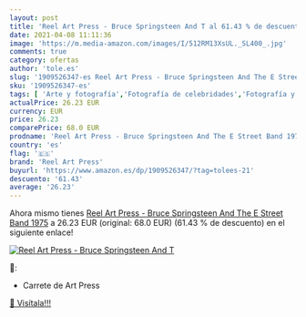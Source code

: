 ```yaml
---
layout: post
title: 'Reel Art Press - Bruce Springsteen And T al 61.43 % de descuento'
date: 2021-04-08 11:11:36
image: 'https://m.media-amazon.com/images/I/512RM13XsUL._SL400_.jpg'
comments: true
category: ofertas
author: 'tole.es'
slug: '1909526347-es Reel Art Press - Bruce Springsteen And The E Street Band 1975'
sku: '1909526347-es'
tags: [ 'Arte y fotografía','Fotografía de celebridades','Fotografía y vídeo','Fotógrafos individuales','Géneros musicales','Historia de la música y crítica','Libros','Monografías de fotógrafos individuales','Música','Música popular','Música rock','reel art press', ]
actualPrice: 26.23 EUR
currency: EUR
price: 26.23
comparePrice: 68.0 EUR
prodname: 'Reel Art Press - Bruce Springsteen And The E Street Band 1975'
country: 'es'
flag: '🇪🇸'
brand: 'Reel Art Press'
buyurl: 'https://www.amazon.es/dp/1909526347/?tag=tolees-21'
descuento: '61.43'
average: '26.23'
---
```


Ahora mismo tienes [Reel Art Press - Bruce Springsteen And The E Street Band 1975](https://www.amazon.es/dp/1909526347/?tag=tolees-21) a 26.23 EUR (original: 68.0 EUR) (61.43 %  de descuento) en el siguiente enlace!

[![Reel Art Press - Bruce Springsteen And T](https://m.media-amazon.com/images/I/512RM13XsUL._SL400_.jpg)](https://www.amazon.es/dp/1909526347/?tag=tolees-21)

🔎:

- Carrete de Art Press

[🛒 Visítala!!!](https://www.amazon.es/dp/1909526347/?tag=tolees-21)
